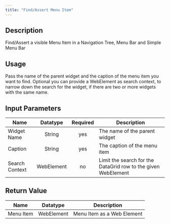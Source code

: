 ```yaml
---
title: "Find/Assert Menu Item"
---
```

## Description
Find/Assert a visible Menu Item in a Navigation Tree, Menu Bar and Simple Menu Bar

## Usage
Pass the name of the parent widget and the caption of the menu item you want to find.
Optional you can provide a WebElement as search context, to narrow down the search for the widget, if there are two or more widgets with the same name.

## Input Parameters
Name | Datatype | Required | Description
---- | :--------: | :--------: | ---------------
Widget Name | String | yes | The name of the parent widget
Caption | String | yes | The caption of the menu item
Search Context | WebElement | no | Limit the search for the DataGrid row to the given WebElement

## Return Value

Name | Datatype | Description
---- | :---------: | ---------------
Menu Item | WebElement | Menu Item as a Web Element
